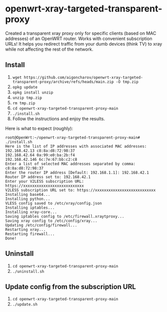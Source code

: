 # openwrt-xray-targeted-transparent-proxy

Created a transparent xray proxy only for specific clients (based on MAC addresses) of an OpenWRT router. Works with convenient subscription URLs!
It helps you redirect traffic from your dumb devices (think TV) to xray while not affecting the rest of the network.

## Install

1. `wget https://github.com/aigoncharov/openwrt-xray-targeted-transparent-proxy/archive/refs/heads/main.zip -O tmp.zip`
2. `opkg update`
3. `opkg install unzip`
4. `unzip tmp.zip`
5. `rm tmp.zip`
6. `cd openwrt-xray-targeted-transparent-proxy-main`
7. `./install.sh`
8. Follow the instructions and enjoy the results.

Here is what to expect (roughly):
```
root@OpenWrt:~/openwrt-xray-targeted-transparent-proxy-main# ./install.sh
Here is the list of IP addresses with associated MAC addresses:
192.168.42.13 c8:8a:d8:72:98:37
192.168.42.64 0a:99:e0:ba:2b:f4
192.168.42.146 6c:7e:67:bb:c2:c8
Enter a list of selected MAC addresses separated by comma: c8:8a:d8:72:98:37
Enter the router IP address [Default: 192.168.1.1]: 192.168.42.1
Router IP address set to: 192.168.42.1
Enter your V2LESS subscription URL: https://xxxxxxxxxxxxxxxxxxxxxxxxxxx
V2LESS subscription URL set to: https://xxxxxxxxxxxxxxxxxxxxxxxxxxx
Installing base64...
Installing python...
VLESS config saved to /etc/xray/config.json
Installing iptables...
Installing xray-core...
Saving iptables config to /etc/firewall.xraytproxy...
Saving xray config to /etc/config/xray...
Updating /etc/config/firewall...
Restarting xray...
Restarting firewall...
Done!
```

## Uninstall

1. `cd openwrt-xray-targeted-transparent-proxy-main`
2. `./uninstall.sh`

## Update config from the subscription URL

1. `cd openwrt-xray-targeted-transparent-proxy-main`
2. `./update.sh`